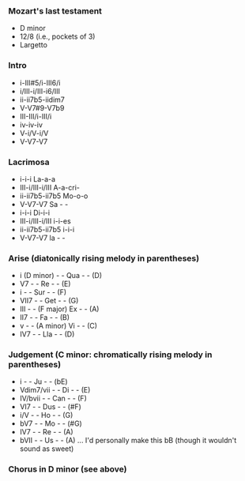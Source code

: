 ### Mozart's last testament
- D minor
- 12/8 (i.e., pockets of 3)
- Largetto

### Intro
- i-III#5/i-III6/i
- i/III-i/III-i6/III
- ii-ii7b5-iidim7
- V-V7#9-V7b9
- III-III/i-III/i
- iv-iv-iv
- V-i/V-i/V
- V-V7-V7

### Lacrimosa
- i-i-i La-a-a
- III-i/III-i/III A-a-cri-
- ii-ii7b5-ii7b5 Mo-o-o
- V-V7-V7 Sa - -
- i-i-i Di-i-i
- III-i/III-i/III i-i-es
- ii-ii7b5-ii7b5 i-i-i
- V-V7-V7 la - -

### Arise (diatonically rising melody in parentheses)
- i (D minor) - - Qua - - (D)
- V7 - - Re - - (E)
- i - - Sur - - (F)
- VII7 - - Get - - (G)
- III - - (F major) Ex - - (A)
- II7 - - Fa - - (B)
- v - - (A minor) Vi - - (C)
- IV7 - - Lla - - (D)

### Judgement (C minor: chromatically rising melody in parentheses)
- i - - Ju - - (bE)
- Vdim7/vii - - Di - - (E)
- IV/bvii - - Can - - (F)
- VI7 - - Dus - - (#F)
- i/V - - Ho - - (G)
- bV7 - - Mo - - (#G)
- IV7 - - Re - - (A)
- bVII - - Us - - (A) ... I'd personally make this bB (though it wouldn't sound as sweet)

### Chorus in D minor (see above)
